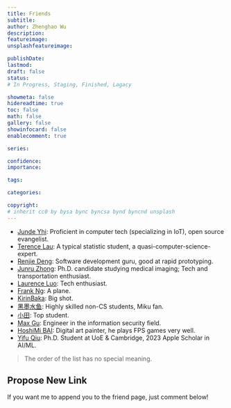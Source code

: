 ```yaml
---
title: Friends
subtitle: 
author: Zhenghao Wu
description: 
featureimage: 
unsplashfeatureimage: 

publishDate: 
lastmod: 
draft: false
status: 
# In Progress, Staging, Finished, Lagacy

showmeta: false
hidereadtime: true
toc: false
math: false
gallery: false
showinfocard: false
enablecomment: true

series: 

confidence: 
importance: 

tags:

categories:

copyright: 
# inherit cc0 by bysa bync byncsa bynd byncnd unsplash
---
```


- [Junde Yhi](https://yhi.moe): Proficient in computer tech (specializing in IoT), open source evangelist.
- [Terence Lau](https://www.cklau.cc/): A typical statistic student, a quasi-computer-science-expert.
- [Renjie Deng](https://www.drjchn.com/): Software development guru, good at rapid prototyping.
- [Junru Zhong](https://junru.dev/): Ph.D. candidate studying medical imaging; Tech and transportation enthusiast.
- [Laurence Luo](https://www.lzc.app/): Tech enthusiast.
- [Frank Ng](https://aerofrankie.com/): A plane.
- [KirinBaka](https://9baka.moe/): Big shot.
- [黑墨水鱼](https://aquarium39.moe): Highly skilled non-CS students, Miku fan.
- [小田](https://hixiaotian.com): Top student.
- [Max Gu](https://guxianggao.github.io/): Engineer in the information security field.
- [HoshiMi BAI](https://hoshimi.cn/): Digital art painter, he plays FPS games very well.
- [Yifu Qiu](https://yfqiu.netlify.app/): Ph.D. Student at UoE & Cambridge, 2023 Apple Scholar in AI/ML.

> The order of the list has no special meaning.

## Propose New Link

If you want me to append you to the friend page, just comment below!
